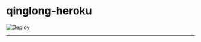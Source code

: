 # qinglong-heroku
[![Deploy](https://www.herokucdn.com/deploy/button.png)](https://heroku.com/deploy)
- - -
